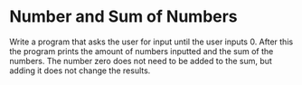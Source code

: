 
# Number and Sum of Numbers

Write a program that asks the user for input until the user inputs 0. After this the program prints the amount of numbers inputted and the sum of the numbers. The number zero does not need to be added to the sum, but adding it does not change the results.
